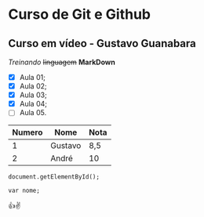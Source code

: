 # Curso de Git e Github 
## Curso em vídeo - Gustavo Guanabara

*Treinando* ~~linguagem~~ **MarkDown**

- [x] Aula 01;
- [x] Aula 02;
- [x] Aula 03;
- [x] Aula 04;
- [ ] Aula 05.

Numero | Nome | Nota
---|---|---
1 | Gustavo | 8,5
2 | André | 10

`document.getElementById();`

```
var nome;

```
👍✌️
